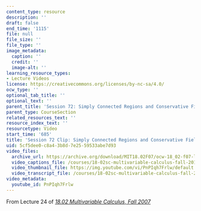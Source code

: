 ```yaml
---
content_type: resource
description: ''
draft: false
end_time: '1115'
file: null
file_size: ''
file_type: ''
image_metadata:
  caption: ''
  credit: ''
  image-alt: ''
learning_resource_types:
- Lecture Videos
license: https://creativecommons.org/licenses/by-nc-sa/4.0/
ocw_type: ''
optional_tab_title: ''
optional_text: ''
parent_title: 'Session 72: Simply Connected Regions and Conservative Fields'
parent_type: CourseSection
related_resources_text: ''
resource_index_text: ''
resourcetype: Video
start_time: '685'
title: 'Session 72 Clip: Simply Connected Regions and Conservative Fields'
uid: 5cf5dee0-c8a4-3b8d-7e25-59533abe7d93
video_files:
  archive_url: https://archive.org/download/MIT18.02F07/ocw-18_02-f07-lec24_300k.mp4
  video_captions_file: /courses/18-02sc-multivariable-calculus-fall-2010/PnPIqh7Frlw_captions.vtt
  video_thumbnail_file: https://img.youtube.com/vi/PnPIqh7Frlw/default.jpg
  video_transcript_file: /courses/18-02sc-multivariable-calculus-fall-2010/PnPIqh7Frlw_transcript.pdf
video_metadata:
  youtube_id: PnPIqh7Frlw
---
```

From Lecture 24 of [_18.02 Multivariable Calculus, Fall 2007_](/courses/18-02-multivariable-calculus-fall-2007/video_galleries/video-lectures)